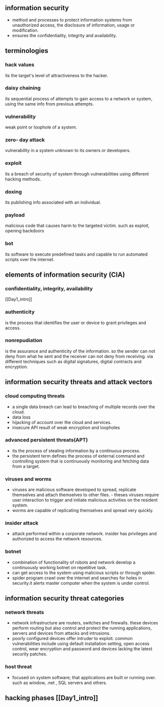 ## information security 
- method and processes to protect information systems from unauthorized access, the disclosure  of information, usage or modification.
- ensures the confidentiality, integrity and availability.

## terminologies 

### hack values 
its the target's level of attractiveness to the hacker.
### daisy chaining
its sequential process of attempts to gain access to a network or system, using the same info from previous attempts.
### vulnerability
weak point or loophole of a system.
### zero- day attack
vulnerability in a system unknown to its owners or developers.
### exploit
its a breach of security of system through vulnerabilities using different hacking methods.
### doxing
its publishing info associated with an individual. 
### payload
malicious code that causes harm to the targeted victim. such as exploit, opening backdoors
### bot
its software to execute predefined tasks and capable to run automated scripts over the internet. 

## elements of information security (CIA)
### confidentiality, integrity, availability
[[Day1_intro]]

### authenticity 
is the process that identifies the user or device to grant privileges and access.
### nonrepudiation
is the assurance and authenticity of the information. so the sender can not deny from what he sent and the receiver can not deny from receiving. via different techniques such as digital signatures, digital contracts and encryption. 

## information security threats and attack vectors

### cloud computing threats
- a single data breach can lead to breaching of multiple records over the cloud.
- data loss
- hijacking of account over the cloud and services.
- insecure API result of weak encryption and loopholes
### advanced persistent threats(APT)
- its the process of stealing information by a continuous process. 
- the persistent term defines the process of external command and controlling system that is continuously monitoring and fetching data from a target.
### viruses and worms
- viruses are malicious software developed to spread, replicate themselves and attach themselves to other files.
        - theses viruses require user interaction to trigger and initiate malicious activities on the resident system. 
- worms are capable of replicating themselves and spread very quickly. 
### insider attack
- attack performed within a corporate network. insider has privileges and authorized to access the network resources.
### botnet
- combination of functionality of robots and network develop a continuously working botnet on repetitive task.
- can get access to the system using malicious scripts or through spider.
- spider program crawl over the internet and searches for holes in security.it alerts master computer when the system is under control.

## information security threat categories 

### network threats
- network infrastructure are routers, switches and firewalls. these devices perform routing but also control and protect the running applications, servers and devices from attacks and intrusions.
- poorly configured devices offer intruder to exploit. common vulnerabilities include using default installation setting, open access control, wear encryption and password and devices lacking the latest security patches. 
### host threat
- focused on system software; that applications are built or running over. such as window, .net , SQL servers and others.

## hacking phases [[Day1_intro]]

 

